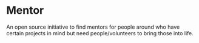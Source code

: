 # Mentor

An open source initiative to find mentors for people around who have certain projects in mind but need people/volunteers to bring those into life. 